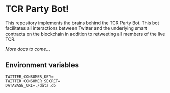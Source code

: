 # TCR Party Bot!

This repository implements the brains behind the TCR Party Bot. This bot
facilitates all interactions between Twitter and the underlying smart contracts
on the blockchain in addition to retweeting all members of the live TCR.

_More docs to come..._

## Environment variables
```
TWITTER_CONSUMER_KEY=
TWITTER_CONSUMER_SECRET=
DATABASE_URI=./data.db
```
